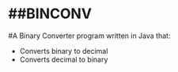 ##BINCONV
=========
#A Binary Converter program written in Java that:
* Converts binary to decimal
* Converts decimal to binary
